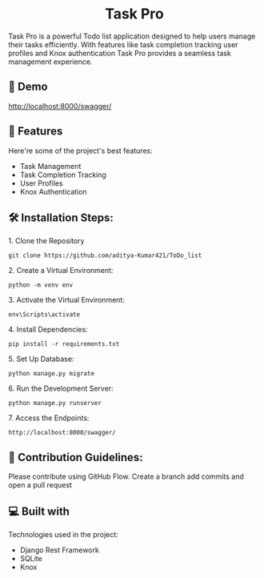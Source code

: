 <h1 align="center" id="title">Task Pro</h1>

<p id="description">Task Pro is a powerful Todo list application designed to help users manage their tasks efficiently. With features like task completion tracking user profiles and Knox authentication Task Pro provides a seamless task management experience.</p>

<h2>🚀 Demo</h2>

[http://localhost:8000/swagger/](http://localhost:8000/swagger/)

  
  
<h2>🧐 Features</h2>

Here're some of the project's best features:

*   Task Management
*   Task Completion Tracking
*   User Profiles
*   Knox Authentication

<h2>🛠️ Installation Steps:</h2>

<p>1. Clone the Repository</p>

```
git clone https://github.com/aditya-Kumar421/ToDo_list
```

<p>2. Create a Virtual Environment:</p>

```
python -m venv env
```

<p>3. Activate the Virtual Environment:</p>

```
env\Scripts\activate
```

<p>4. Install Dependencies:</p>

```
pip install -r requirements.txt
```

<p>5. Set Up Database:</p>

```
python manage.py migrate
```

<p>6. Run the Development Server:</p>

```
python manage.py runserver
```

<p>7. Access the Endpoints:</p>

```
http://localhost:8000/swagger/
```

<h2>🍰 Contribution Guidelines:</h2>

Please contribute using GitHub Flow. Create a branch add commits and open a pull request

  
  
<h2>💻 Built with</h2>

Technologies used in the project:

*   Django Rest Framework
*   SQLite
*   Knox
